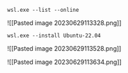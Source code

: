 ```
wsl.exe --list --online
```

![[Pasted image 20230629113328.png]]

```
wsl.exe --install Ubuntu-22.04
```

![[Pasted image 20230629113528.png]]

![[Pasted image 20230629113634.png]]
